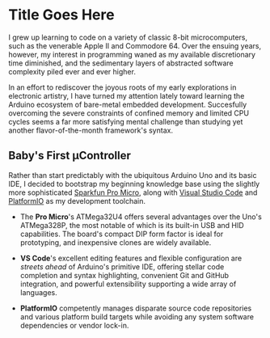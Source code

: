 # Title Goes Here

I grew up learning to code on a variety of classic 8-bit microcomputers, such as the venerable Apple II and Commodore 64. Over the ensuing years, however, my interest in programming waned as my available discretionary time diminished, and the sedimentary layers of abstracted software complexity piled ever and ever higher.

In an effort to rediscover the joyous roots of my early explorations in electronic artistry, I have turned my attention lately toward learning the Arduino ecosystem of bare-metal embedded development. Succesfully overcoming the severe constraints of confined memory and limited CPU cycles seems a far more satisfying mental challenge than studying yet another flavor-of-the-month framework's syntax.

## Baby's First µController

Rather than start predictably with the ubiquitous Arduino Uno and its basic IDE, I decided to bootstrap my beginning knowledge base using the slightly more sophisticated [Sparkfun Pro Micro](https://github.com/sparkfun/Pro_Micro), along with [Visual Studio Code](https://github.com/microsoft/vscode) and [PlatformIO](https://github.com/platformio/platformio-vscode-ide) as my development toolchain.

- The **Pro Micro**'s ATMega32U4 offers several advantages over the Uno's ATMega328P, the most notable of which is its built-in USB and HID capabilities. The board's compact DIP form factor is ideal for prototyping, and inexpensive clones are widely available.

- **VS Code**'s excellent editing features and flexible configuration are *streets ahead* of Arduino's primitive IDE, offering stellar code completion and syntax highlighting, convenient Git and GitHub integration, and powerful extensibility supporting a wide array of languages.

- **PlatformIO** competently manages disparate source code repositories and various platform build targets while avoiding any system software dependencies or vendor lock-in.
